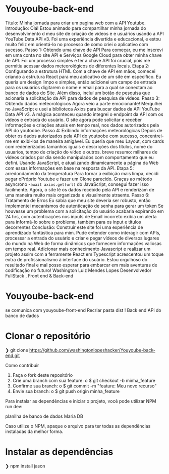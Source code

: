 
# Youyoube-back-end
Título: 
Minha jornada para criar um pagina web com a API Youtube.
Introdução:
Olá! Estou animado para compartilhar minha jornada do desenvolvimento d meu site de criação de vídeos e e usuários  usando a API YouTube Data API v3. Foi uma experiência divertida e educacional, e estou muito feliz em orientá-lo no processo de como criei o aplicativo com sucesso.
Passo 1: Obtendo uma chave de API
Para começar, eu me inscrevi em uma conta no site API e Serviços Google Cloud para obter minha chave de API. Foi um processo simples e ter a chave API foi crucial, pois me permitiu acessar dados meteorológicos de diferentes locais.
Etapa 2: Configurando a estrutura HTML
Com a chave de API em mãos, comecei criando a estrutura React para meu aplicativo de um site em especifico. Eu queria um design limpo e simples, então adicionei um campo de entrada para os usuários digitarem o nome e email para a qual  se conectam ao banco de dados do Site. Além disso, incluí um botão de pesquisa que acionaria a solicitação da API para dados de pesquisa de vídeos.
Passo 3: Obtendo dados meteorológicos
Agora veio a parte emocionante! Mergulhei no JavaScript e usei a biblioteca Axios para buscar dados  da API YouTube Data API v3. A mágica aconteceu quando integrei o endpoint da API com os vídeos e entrada do usuário. O site agora pode solicitar e receber informações e criações atuais em tempo real, nos dados autorizados pela API do youtoobe.
Passo 4: Exibindo informações meteorológicas
Depois de obter os dados autorizados pela API do youtoobe com sucesso, concentrei-me em exibi-los de maneira amigável. Eu queria que meu Layout, com cards com redenerizados tamanhos iguais e descrições dos títulos, nome do usuarios, tempo de criação do vídeo e outros. breve resumo: milhares de vídeos criados por dia sendo manipulados com comportamento que eu defini. Usando JavaScript, e atualizando  dinamicamente a página da Web com essas informações em base na resposta da API.
Etapa 5: arredondamento da temperatura
Para tornar a exibição mais limpa, decidi pegar oPróprio Youtube e fazer um Clone parecido. Graças ao método asyncrono -`await axios.get(url)` do JavaScript, consegui fazer isso facilmente. Agora, o site lê os dados recebido pela API e renderizam  de uma maneira muito mais organizada e visualmente atraente.
Passo 6: Tratamento de Erros
Eu sabia que meu site deveria ser robusto, então implementei mecanismos de autenticação de senha  para gerar um token Se houvesse um problema com a solicitação do usuário acabaria expirando em 24 hrs,  com autenticações nos inputs de Email incorreto exibia um alerta para informá-lo sobre o problema, também para os input e títulos decorrentes
Conclusão:
Construir este site  foi uma experiência de aprendizado fantástica para mim. Pude entender como interagir com APIs, processar a entrada do usuário e criar e pegar vídeos de  diversos lugares do mundo na Web de forma dinâmicos que fornecem informações valiosas em tempo real. Adicionar mais conhecimento Javascript e realizar um projeto assim com a ferramente React em Typescript acrescentou um toque extra de profissionalismo à interface do usuário. Estou orgulhoso do resultado final e mal posso esperar para embarcar em mais aventuras de codificação no futuro!
Washington Luiz Mendes Lopes 
Desenvolvedor  FullStack , Front end & Back-end




# Youyoube-back-end
se comunica com youyoube-front-end
Recriar pasta dist !
Back end APi do banco de dados
# Clonar o repositório
  ❯ git clone https://github.com/washingtonlopeshacker/Youyoube-back-end.git

  Como contribuir
1.	Faça o fork deste repositório
2.	Crie uma branch com sua feature:
o	$ git checkout -b minha_feature
3.	Confirme sua branch:
o	$ git commit -m "feature: Meu novo recurso"
4.	Envie sua branch:
o	$ git push origin minha_feature

Para instalar as dependências e iniciar o projeto, você pode utilizar  NPM run dev:

planilha de banco de dados Maria DB

Caso utilize o NPM, apaque o arquivo  para ter todas as dependências instaladas da melhor forma.
  # Instalar as dependências
  ❯ npm install
  jason 



